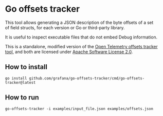 # Go offsets tracker

This tool allows generating a JSON description of the byte offsets of a set of field structs,
for each version or Go or third-party library.

It is useful to inspect executable files that do not embed Debug information.

This is a standalone, modified version of the [Open Telemetry offsets tracker tool](https://github.com/open-telemetry/opentelemetry-go-instrumentation),
and both are licensed under [Apache Software License 2.0](./LICENSE).

## How to install

```
go install github.com/grafana/go-offsets-tracker/cmd/go-offsets-tracker@latest
```

## How to run

```
go-offsets-tracker -i examples/input_file.json examples/offsets.json
```